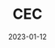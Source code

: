 ---
layout: default
modal-id: 1
date: 2023-01-12
title: CEC
img: cloudstars-kickoff.jpg
alt: CloudStars Kick-off
project-date: January 2023
description: CLOUDSTARS Kick-off Meeting in Tarragona, with the presence of all partners.
---